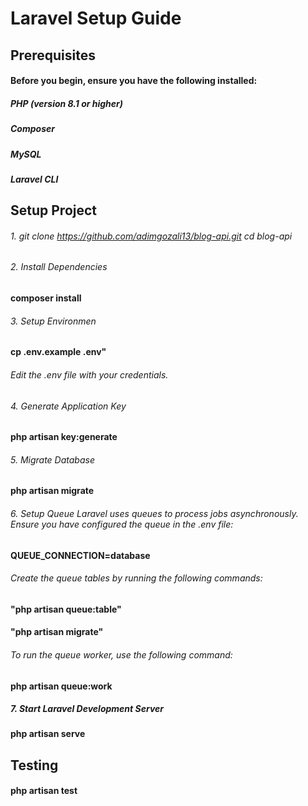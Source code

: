 
# Laravel Setup Guide

## Prerequisites
#### Before you begin, ensure you have the following installed:

##### PHP (version 8.1 or higher)
##### Composer
##### MySQL
##### Laravel CLI

## Setup Project
###### 1. git clone https://github.com/adimgozali13/blog-api.git cd blog-api
###### 2. Install Dependencies
#### composer install
###### 3. Setup Environmen
#### cp .env.example .env"
###### Edit the .env file with your credentials.
###### 4. Generate Application Key
#### php artisan key:generate
###### 5. Migrate Database
#### php artisan migrate
###### 6. Setup Queue Laravel uses queues to process jobs asynchronously. Ensure you have configured the queue in the .env file: 
#### QUEUE_CONNECTION=database
###### Create the queue tables by running the following commands:
#### "php artisan queue:table"
#### "php artisan migrate"
###### To run the queue worker, use the following command:
#### php artisan queue:work
##### 7. Start Laravel Development Server
#### php artisan serve
## Testing
#### php artisan test

